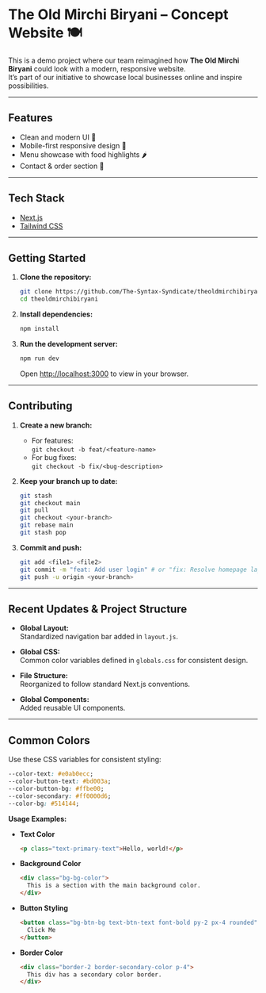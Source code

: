 # The Old Mirchi Biryani – Concept Website 🍽️

This is a demo project where our team reimagined how **The Old Mirchi Biryani** could look with a modern, responsive website.  
It’s part of our initiative to showcase local businesses online and inspire possibilities.

---

## Features

- Clean and modern UI 🍴
- Mobile-first responsive design 📱
- Menu showcase with food highlights 🌶️
- Contact & order section 📩

---

## Tech Stack

- [Next.js](https://nextjs.org/)
- [Tailwind CSS](https://tailwindcss.com/)

---

## Getting Started

1. **Clone the repository:**

   ```sh
   git clone https://github.com/The-Syntax-Syndicate/theoldmirchibiryani
   cd theoldmirchibiryani
   ```

2. **Install dependencies:**

   ```sh
   npm install
   ```

3. **Run the development server:**
   ```sh
   npm run dev
   ```
   Open [http://localhost:3000](http://localhost:3000) to view in your browser.

---

## Contributing

1. **Create a new branch:**

   - For features:  
     `git checkout -b feat/<feature-name>`
   - For bug fixes:  
     `git checkout -b fix/<bug-description>`

2. **Keep your branch up to date:**

   ```sh
   git stash
   git checkout main
   git pull
   git checkout <your-branch>
   git rebase main
   git stash pop
   ```

3. **Commit and push:**
   ```sh
   git add <file1> <file2>
   git commit -m "feat: Add user login" # or "fix: Resolve homepage layout"
   git push -u origin <your-branch>
   ```

---

## Recent Updates & Project Structure

- **Global Layout:**  
  Standardized navigation bar added in `layout.js`.

- **Global CSS:**  
  Common color variables defined in `globals.css` for consistent design.

- **File Structure:**  
  Reorganized to follow standard Next.js conventions.

- **Global Components:**  
  Added reusable UI components.

---

## Common Colors

Use these CSS variables for consistent styling:

```css
--color-text: #e0ab0ecc;
--color-button-text: #bd003a;
--color-button-bg: #ffbe00;
--color-secondary: #ff0000d6;
--color-bg: #514144;
```

**Usage Examples:**

- **Text Color**

  ```html
  <p class="text-primary-text">Hello, world!</p>
  ```

- **Background Color**

  ```html
  <div class="bg-bg-color">
    This is a section with the main background color.
  </div>
  ```

- **Button Styling**

  ```html
  <button class="bg-btn-bg text-btn-text font-bold py-2 px-4 rounded">
    Click Me
  </button>
  ```

- **Border Color**
  ```html
  <div class="border-2 border-secondary-color p-4">
    This div has a secondary color border.
  </div>
  ```
